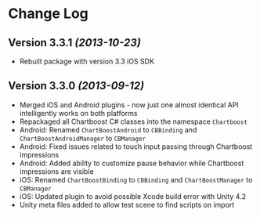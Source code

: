 Change Log
==========

Version 3.3.1 *(2013-10-23)*
----------------------------

* Rebuilt package with version 3.3 iOS SDK

Version 3.3.0 *(2013-09-12)*
----------------------------

 * Merged iOS and Android plugins - now just one almost identical API intelligently works on both platforms
 * Repackaged all Chartboost C# classes into the namespace `Chartboost`
 * Android: Renamed `ChartBoostAndroid` to `CBBinding` and `ChartBoostAndroidManager` to `CBManager`
 * Android: Fixed issues related to touch input passing through Chartboost impressions
 * Android: Added ability to customize pause behavior while Chartboost impressions are visible
 * iOS: Renamed `ChartBoostBinding` to `CBBinding` and `ChartBoostManager` to `CBManager`
 * iOS: Updated plugin to avoid possible Xcode build error with Unity 4.2
 * Unity meta files added to allow test scene to find scripts on import

 